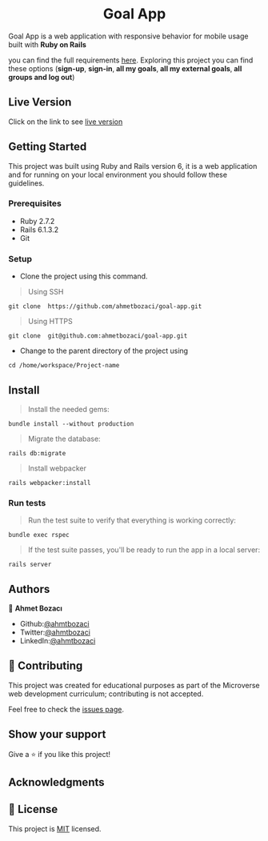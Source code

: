 <p align="center">
    <h1 align="center"> Goal App  </h1>    
</p>

Goal App is a web application with responsive behavior for mobile usage built with <b>Ruby on Rails</b> 
<!-- this application is based on an app for grouping payments by a goal with your family/friends --> 
you can find the full requirements <a href="https://www.notion.so/microverse/Group-our-transactions-ccea2b6642664540a70de9f30bdff4ce" alt="Requirements">here</a>. Exploring this project you can find these options (<b>sign-up</b>, <b> sign-in</b>,<b> all my goals</b>,<b> all my external goals</b>,<b> all groups and log out</b>) 

<!-- <b> check out a wish list as an additional feature</b> --> 

<!--
It is required to sing in before to start using this application, Goal App is related with an online store where you buy some products, sometimes you just want to save some product that you want to review later, this is the basic idea about group our wishlist, <b> you can save a product wish</b>, groups allow you to separate your list of wish with a specific category. 
When you don't want to associate with any category you can create a wishlist that will be not associated with any group or category, finally check out is the extra feature added to be able to proceed with the check out for any of the products you saved.
-->

## Live Version

Click on the link to see  [live version]()

## Getting Started

This project was built using Ruby and Rails version 6, it is a web application and for running on your local environment you should follow these guidelines.

### Prerequisites

- Ruby 2.7.2
- Rails 6.1.3.2
- Git

### Setup

+ Clone the project using this command.


> Using SSH 
```
git clone  https://github.com/ahmetbozaci/goal-app.git
```

> Using HTTPS
```
git clone  git@github.com:ahmetbozaci/goal-app.git
```

+ Change to the parent directory of the project using 

```
cd /home/workspace/Project-name
```

## Install

>  Install the needed gems:

```
bundle install --without production
```

>  Migrate the database:

```
rails db:migrate
```

>  Install webpacker

```
rails webpacker:install
```

### Run tests

>  Run the test suite to verify that everything is working correctly:

```
bundle exec rspec
```

>  If the test suite passes, you'll be ready to run the app in a local server:

```
rails server
```

## Authors

👤 **Ahmet Bozacı**
- Github:[@ahmtbozaci](https://github.com/ahmetbozaci)
- Twitter:[@ahmtbozaci](https://twitter.com/ahmtbozaci)
- LinkedIn:[@ahmtbozaci](https://www.linkedin.com/in/ahmetbozaci/)

## 🤝 Contributing

This project was created for educational purposes as part of the Microverse web development curriculum; contributing is not accepted.

Feel free to check the [issues page](https://github.com/ahmetbozaci/goal-app/issues).

## Show your support

Give a ⭐️ if you like this project!

## Acknowledgments



## 📝 License

This project is [MIT](https://mit-license.org/) licensed.

